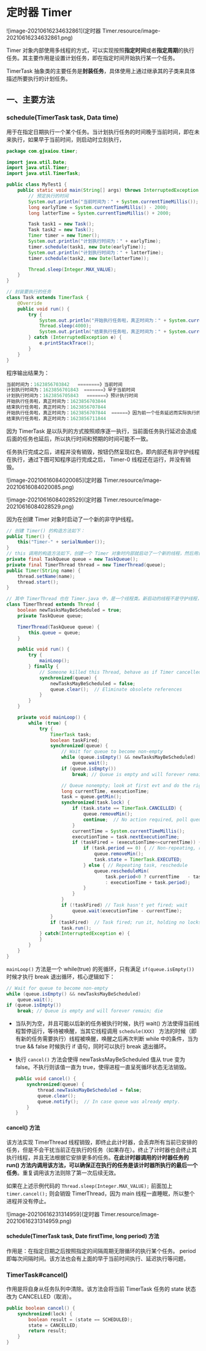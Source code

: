 # 定时器 Timer

![image-20210616234632861](定时器 Timer.resource/image-20210616234632861.png)

Timer 对象内部使用多线程的方式，可以实现按照**指定时间**或者**指定周期**的执行任务。其主要作用是设置计划任务，即在指定时间开始执行某一个任务。

TimerTask 抽象类的主要任务是**封装任务**，具体使用上通过继承其的子类来具体描述所要执行的计划任务。

## 一、主要方法

### schedule(TimerTask task, Data time)

用于在指定日期执行一个某个任务。当计划执行任务的时间晚于当前时间，即在未来执行，如果早于当前时间，则启动时立刻执行，

```java
package com.gjxaiou.timer;

import java.util.Date;
import java.util.Timer;
import java.util.TimerTask;

public class MyTest1 {
	public static void main(String[] args) throws InterruptedException {
		// 预定执行的时间
		System.out.println("当前时间为：" + System.currentTimeMillis());
		long earlyTime = System.currentTimeMillis() - 2000;
		long latterTime = System.currentTimeMillis() + 2000;

		Task task1 = new Task();
		Task task2 = new Task();
		Timer timer = new Timer();
		System.out.println("计划执行时间为：" + earlyTime);
		timer.schedule(task1, new Date(earlyTime));
		System.out.println("计划执行时间为：" + latterTime);
		timer.schedule(task2, new Date(latterTime));

		Thread.sleep(Integer.MAX_VALUE);
	}
}

// 封装要执行的任务
class Task extends TimerTask {
	@Override
	public void run() {
		try {
			System.out.println("开始执行任务啦，真正时间为：" + System.currentTimeMillis());
			Thread.sleep(4000);
			System.out.println("结束执行任务啦，真正时间为：" + System.currentTimeMillis());
		} catch (InterruptedException e) {
			e.printStackTrace();
		}
	}
}
```

程序输出结果为：

```java
当前时间为：1623856703842   ========》当前时间
计划执行时间为：1623856701843  =======》早于当前时间
计划执行时间为：1623856705843   =======》预计执行时间
开始执行任务啦，真正时间为：1623856703844  
结束执行任务啦，真正时间为：1623856707844
开始执行任务啦，真正时间为：1623856707844  ======》因为前一个任务延迟而实际执行的时间 
结束执行任务啦，真正时间为：1623856711844
```

因为 TimerTask 是以队列的方式按照顺序逐一执行，当前面任务执行延迟会造成后面的任务也延后，所以执行时间和预期的时间可能不一致。

任务执行完成之后，进程并没有销毁，按钮仍然呈现红色，即内部还有非守护线程在执行，通过下图可知程序运行完成之后， Timer-0 线程还在运行，并没有销毁。

![image-20210616084020085](定时器 Timer.resource/image-20210616084020085.png)

![image-20210616084028529](定时器 Timer.resource/image-20210616084028529.png)

因为在创建 Timer 对象时启动了一个新的非守护线程。

```java
// 创建 Timer() 的构造方法如下：    
public Timer() {
    this("Timer-" + serialNumber());
}
// this 调用的构造方法如下，创建一个 Timer 对象时内部就启动了一个新的线程，然后用该线程去执行计划任务。
private final TaskQueue queue = new TaskQueue();
private final TimerThread thread = new TimerThread(queue);
public Timer(String name) {
    thread.setName(name);
    thread.start();
}

// 其中 TimerThread 也在 Timer.java 中，是一个线程类。新启动的线程不是守护线程，而且一直运行，因为 run 方法中执行的是一个死循环的 mainLoop() 方法。
class TimerThread extends Thread {
    boolean newTasksMayBeScheduled = true;
    private TaskQueue queue;

    TimerThread(TaskQueue queue) {
        this.queue = queue;
    }

    public void run() {
        try {
            mainLoop();
        } finally {
            // Someone killed this Thread, behave as if Timer cancelled
            synchronized(queue) {
                newTasksMayBeScheduled = false;
                queue.clear();  // Eliminate obsolete references
            }
        }
    }

    private void mainLoop() {
        while (true) {
            try {
                TimerTask task;
                boolean taskFired;
                synchronized(queue) {
                    // Wait for queue to become non-empty
                    while (queue.isEmpty() && newTasksMayBeScheduled)
                        queue.wait();
                    if (queue.isEmpty())
                        break; // Queue is empty and will forever remain; die

                    // Queue nonempty; look at first evt and do the right thing
                    long currentTime, executionTime;
                    task = queue.getMin();
                    synchronized(task.lock) {
                        if (task.state == TimerTask.CANCELLED) {
                            queue.removeMin();
                            continue;  // No action required, poll queue again
                        }
                        currentTime = System.currentTimeMillis();
                        executionTime = task.nextExecutionTime;
                        if (taskFired = (executionTime<=currentTime)) {
                            if (task.period == 0) { // Non-repeating, remove
                                queue.removeMin();
                                task.state = TimerTask.EXECUTED;
                            } else { // Repeating task, reschedule
                                queue.rescheduleMin(
                                    task.period<0 ? currentTime   - task.period
                                    : executionTime + task.period);
                            }
                        }
                    }
                    if (!taskFired) // Task hasn't yet fired; wait
                        queue.wait(executionTime - currentTime);
                }
                if (taskFired)  // Task fired; run it, holding no locks
                    task.run();
            } catch(InterruptedException e) {
            }
        }
    }
}
```

`mainLoop()` 方法是一个 while(true) 的死循环，只有满足 `if(queue.isEmpty())` 时候才执行 break 退出循环，核心逻辑如下：

```java
// Wait for queue to become non-empty
while (queue.isEmpty() && newTasksMayBeScheduled)
    queue.wait();
if (queue.isEmpty())
    break; // Queue is empty and will forever remain; die
```

- 当队列为空，并且可能以后新的任务被执行时候，执行  wait() 方法使得当前线程暂停运行，等待被唤醒，当其它线程调用 `schedule(XXX) ` 方法的时候（即有新的任务需要执行）线程被唤醒，唤醒之后再次判断 while 中的条件，当为 true && false 时候执行 if 语句，同时可以执行 break 退出循环。

- 执行 `cancel()` 方法会使得 newTasksMayBeScheduled 值从 true 变为 false。不执行则该值一直为 true，使得进程一直呈死循环状态无法销毁。

    ```java
    public void cancel() {
        synchronized(queue) {
            thread.newTasksMayBeScheduled = false;
            queue.clear();
            queue.notify();  // In case queue was already empty.
        }
    }
    ```



#### cancel() 方法

该方法实现 TimerThread 线程销毁，即终止此计时器，会丢弃所有当前已安排的任务，但是不会干扰当前正在执行的任务（如果存在）。终止了计时器也会终止其执行线程，并且无法根据它安排更多的任务。**在此计时器调用的计时器任务的 run() 方法内调用该方法，可以确保正在执行的任务是该计时器所执行的最后一个任务**。重复调用该方法则除了第一次后续无效。

如果在上述示例代码的 `Thread.sleep(Integer.MAX_VALUE);` 前面加上 `timer.cancel();` 则会销毁 TimerThread，因为 main 线程一直睡眠，所以整个进程并没有停止。

![image-20210616231314959](定时器 Timer.resource/image-20210616231314959.png)

#### schedule(TimerTask task, Date firstTime, long period) 方法

作用是：在指定日期之后按照指定的间隔周期无限循环的执行某个任务。 period 即每次间隔时间。该方法也会有上面的早于当前时间执行、延迟执行等问题，

### TimerTask#cancel()

作用是将自身从任务队列中清除。该方法会将当前 TimerTask 任务的 state 状态改为 CANCELLED（取消）。

```java
public boolean cancel() {
    synchronized(lock) {
        boolean result = (state == SCHEDULED);
        state = CANCELLED;
        return result;
    }
}
```



